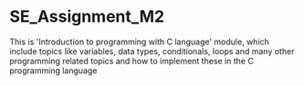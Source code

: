 # SE_Assignment_M2
This is 'Introduction to programming with C language' module, which include topics like variables, data types, conditionals, loops and many other programming related topics and how to implement these in the C programming language
